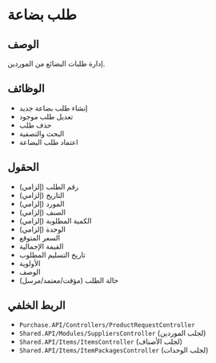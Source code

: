 # طلب بضاعة

## الوصف
إدارة طلبات البضائع من الموردين.

## الوظائف
- إنشاء طلب بضاعة جديد
- تعديل طلب موجود
- حذف طلب
- البحث والتصفية
- اعتماد طلب البضاعة

## الحقول
- رقم الطلب (إلزامي)
- التاريخ (إلزامي)
- المورد (إلزامي)
- الصنف (إلزامي)
- الكمية المطلوبة (إلزامي)
- الوحدة (إلزامي)
- السعر المتوقع
- القيمة الإجمالية
- تاريخ التسليم المطلوب
- الأولوية
- الوصف
- حالة الطلب (مؤقت/معتمد/مرسل)

## الربط الخلفي
- `Purchase.API/Controllers/ProductRequestController`
- `Shared.API/Modules/SuppliersController` (لجلب الموردين)
- `Shared.API/Items/ItemsController` (لجلب الأصناف)
- `Shared.API/Items/ItemPackagesController` (لجلب الوحدات)
